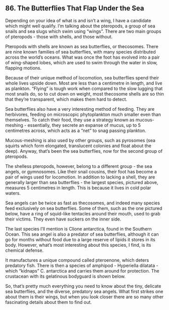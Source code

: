 
## 86. The Butterflies That Flap Under the Sea

Depending on your idea of what is and isn’t a wing, I have a candidate which might well qualify. I’m talking about the pteropods, a group of sea snails and sea slugs which swim using “wings”. There are two main groups of pteropods - those with shells, and those without.

Pteropods with shells are known as sea butterflies, or thecosomes. There are nine known families of sea butterflies, with many species distributed across the world’s oceans. What was once the foot has evolved into a pair of wing-shaped lobes, which are used to swim through the water in slow, flapping motions.

Because of their unique method of locomotion, sea butterflies spend their whole lives upside down. Most are less than a centimetre in length, and live as plankton. “Flying” is tough work when compared to the slow lugging that most snails do, so to cut down on weight, most thecosome shells are so thin that they’re transparent, which makes them hard to detect.

Sea butterflies also have a very interesting method of feeding. They are herbivores, feeding on microscopic phytoplankton much smaller even than themselves. To catch their food, they use a strategy known as mucous-meshing - essentially, they secrete an expanse of mucus, up to 5 centimetres across, which acts as a “net” to snag passing plankton.

Mucous-meshing is also used by other groups, such as pyrosomes (sea squirts which form elongated, translucent colonies and float about the deep). Anyway, that’s been the sea butterflies, now for the second group of pteropods.

The shelless pteropods, however, belong to a different group - the sea angels, or gymnosomes. Like their snail cousins, their foot has become a pair of wings used for locomotion. In addition to lacking a shell, they are generally larger than sea butterflies - the largest species, pictured above, measures 5 centimetres in length. This is because it lives in cold polar waters.

Sea angels can be twice as fast as thecosomes, and indeed many species feed exclusively on sea butterflies. Some of them, such as the one pictured below, have a ring of squid-like tentacles around their mouth, used to grab their victims. They even have suckers on the inner side.

The last species I’ll mention is Clione antarctica, found in the Southern Ocean. This sea angel is also a predator of sea butterflies, although it can go for months without food due to a large reserve of lipids it stores in its body. However, what’s most interesting about this species, I find, is its chemical defense.

It manufactures a unique compound called pteroenone, which deters predatory fish. There is then a species of amphipod - Hyperiella dilatata \- which “kidnaps” C. antarctica and carries them around for protection. The crustacean with its gelatinous bodyguard is shown below.

So, that’s pretty much everything you need to know about the tiny, delicate sea butterflies, and the diverse, predatory sea angels. What first strikes one about them is their wings, but when you look closer there are so many other fascinating details about them to find out.


